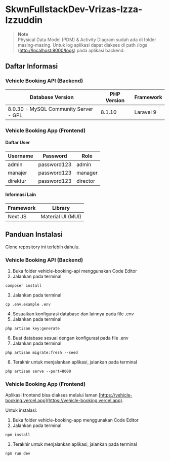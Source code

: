 # SkwnFullstackDev-Vrizas-Izza-Izzuddin

> **Note**\
> Physical Data Model (PDM) & Activity Diagram sudah ada di folder masing-masing. Untuk log aplikasi dapat diakses di path /logs ([http://localhost:8000/logs](http://localhost:8000/logs)) pada aplikasi backend.

## Daftar Informasi
### Vehicle Booking API (Backend)
| Database Version | PHP Version | Framework |
| --- | --- | --- |
| 8.0.30 - MySQL Community Server - GPL | 8.1.10 | Laravel 9 |

### Vehicle Booking App (Frontend)
#### Daftar User
| Username | Password | Role |
| --- | --- | --- |
| admin | password123 | admin |
| manajer | password123 | manager |
| direktur | password123 | director |

#### Informasi Lain
| Framework | Library |
| --- | --- |
| Next JS | Material UI (MUI) |

## Panduan Instalasi
Clone repository ini terlebih dahulu.
### Vehicle Booking API (Backend)
1. Buka folder vehicle-booking-api menggunakan Code Editor
2. Jalankan pada terminal
```terminal
composer install
```
3. Jalankan pada terminal
```terminal
cp .env.example .env
```
4. Sesuaikan konfigurasi database dan lainnya pada file .env
5. Jalankan pada terminal
```terminal
php artisan key:generate
```
6. Buat database sesuai dengan konfigurasi pada file .env
7. Jalankan pada terminal
```terminal
php artisan migrate:fresh --seed
```
8. Terakhir untuk menjalankan aplikasi, jalankan pada terminal
```terminal
php artisan serve --port=8000
```

### Vehicle Booking App (Frontend)
Aplikasi frontend bisa diakses melalui laman [https://vehicle-booking.vercel.app](https://vehicle-booking.vercel.app).

Untuk instalasi:
1. Buka folder vehicle-booking-app menggunakan Code Editor
2. Jalankan pada terminal
```terminal
npm install
```
3. Terakhir untuk menjalankan aplikasi, jalankan pada terminal
```terminal
npm run dev
```
